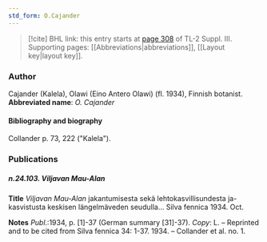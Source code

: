 ```yaml
---
std_form: O.Cajander
---
```


> [!cite] BHL link: this entry starts at [page 308](https://www.biodiversitylibrary.org/page/33266615) of TL-2 Suppl. III.
> Supporting pages: [[Abbreviations|abbreviations]], [[Layout key|layout key]].

### Author

Cajander (Kalela), Olawi (Eino Antero Olawi) (fl. 1934), Finnish botanist. 
**Abbreviated name**: *O. Cajander*

#### Bibliography and biography

Collander p. 73, 222 ("Kalela").

### Publications

##### n.24.103. Viljavan Mau-Alan

**Title**
*Viljavan Mau-Alan* jakantumisesta sekä lehtokasvillisundesta ja-kasvistusta keskisen längelmäveden seudulla... Silva fennica 1934. Oct.

**Notes**
*Publ*.:1934, p. \[1\]-37 (German summary \[31\]-37). *Copy*: L. – Reprinted and to be cited from Silva fennica 34: 1-37. 1934. – Collander et al. no. 1.

